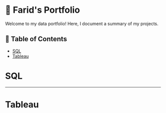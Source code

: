# 📂 Farid's Portfolio

Welcome to my data portfolio! Here, I document a summary of my projects.

## 📑 Table of Contents
- [SQL](#sql)
- [Tableau](#tableau)

# SQL

***

# Tableau
